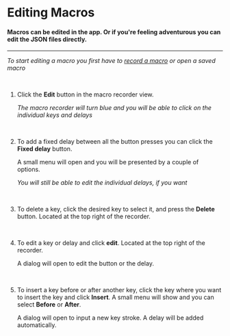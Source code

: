 # Editing Macros

#### Macros can be edited in the app. Or if you're feeling adventurous you can edit the JSON files directly.

---

_To start editing a macro you first have to [record a macro](/docs/macros/recording) or open a saved macro_

&nbsp;

1. Click the **Edit** button in the macro recorder view.

   _The macro recorder will turn blue and you will be able to click on the individual keys and delays_

&nbsp;

2. To add a fixed delay between all the button presses you can click the **Fixed delay** button.

   A small menu will open and you will be presented by a couple of options.

   _You will still be able to edit the individual delays, if you want_

&nbsp;

3. To delete a key, click the desired key to select it, and press the **Delete** button. Located at the top right of the recorder.

&nbsp;

4. To edit a key or delay and click **edit**. Located at the top right of the recorder.

   A dialog will open to edit the button or the delay.

&nbsp;

5. To insert a key before or after another key, click the key where you want to insert the key and click **Insert**. A small menu will show and you can select **Before** or **After**.

   A dialog will open to input a new key stroke. A delay will be added automatically.
